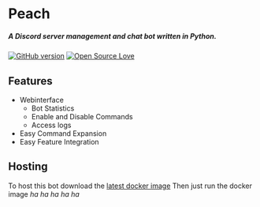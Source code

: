 # Peach
 ##### A Discord server management and chat bot written in Python.
[![GitHub version](https://badge.fury.io/gh/juliscrazy%2FCuddler.svg)](https://github.com/juliscrazy/Cuddler/issues)
[![Open Source Love](https://badges.frapsoft.com/os/mit/mit.svg?v=102)](https://github.com/juliscrazy/Cuddler)
 
## Features
 - Webinterface
   - Bot Statistics
   - Enable and Disable Commands
   - Access logs
 - Easy Command Expansion
 - Easy Feature Integration

## Hosting
To host this bot download the [latest docker image](https://github.com/peach-bot/Peach/releases)
Then just run the docker image *ha ha ha ha ha*